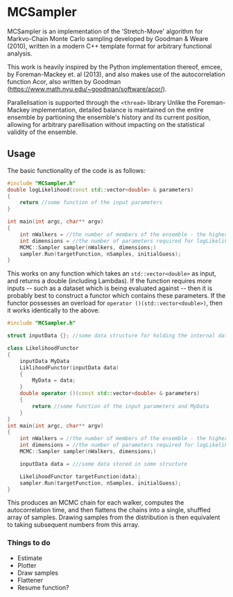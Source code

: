 # MCSampler

MCSampler is an implementation of the 'Stretch-Move' algorithm for Markvo-Chain Monte Carlo sampling developed by Goodman & Weare (2010), written in a modern C++ template format for arbitrary functional analysis.

This work is heavily inspired by the Python implementation thereof, emcee, by Foreman-Mackey et. al (2013), and also makes use of the autocorrelation function Acor, also written by Goodman (https://www.math.nyu.edu/~goodman/software/acor/).

Parallelisation is supported through the ```<thread>``` library Unlike the Foreman-Mackey implementation, detailed balance is maintained on the entire ensemble by partioning the ensemble's history and its current position, allowing for arbitrary parellisation without impacting on the statistical validity of the ensemble.

## Usage

The basic functionality of the code is as follows:
```c++
#include "MCSampler.h"
double logLikelihood(const std::vector<double> & parameters)
{
	return //some function of the input parameters
}

int main(int argc, char** argv)
{
	int nWalkers = //the number of members of the ensemble - the higher the number the more parallelisation helps you
	int dimensions = //the number of parameters required for logLikelihodd
	MCMC::Sampler sampler(nWalkers, dimensions;)
	sampler.Run(targetFunction, nSamples, initialGuess);
}
```

This works on any function which takes an ```std::vector<double>``` as input, and returns a double (including Lambdas). If the function requires more inputs -- such as a dataset which is being evaluated against -- then it is probably best to construct a functor which contains these parameters. If the functor possesses an overload for ```operator ()(std::vector<double>)```, then it works identically to the above:

```c++
#include "MCSampler.h"

struct inputData {}; //some data structure for holding the internal data

class LikelihoodFunctor
{
	inputData MyData
	LiklihoodFunctor(inputData data)
	{
		MyData = data;
	}
	double operator ()(const std::vector<double> & parameters)
	{
		return //some function of the input parameters and MyData
	}
}
int main(int argc, char** argv)
{
	int nWalkers = //the number of members of the ensemble - the higher the number the more parallelisation helps you
	int dimensions = //the number of parameters required for logLikelihodd
	MCMC::Sampler sampler(nWalkers, dimensions;)

	inputData data = ///some data stored in some structure 

	LikelihoodFunctor targetFunction(data);
	sampler.Run(targetFunction, nSamples, initialGuess);
}

```
This produces an MCMC chain for each walker, computes the autocorrelation time, and then flattens the chains into a single, shuffled array of samples. Drawing samples from the distribution is then equivalent to taking subsequent numbers from this array.


### Things to do


- Estimate
- Plotter
- Draw samples
- Flattener
- Resume function?

<!-- 
## Compiling 

Currently only tested with C++17 specification on clang (Mac). Further testing needed. -->